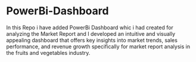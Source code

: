 # PowerBi-Dashboard
In this Repo i have added PowerBi Dashboard whic i had created for analyzing the Market Report and  I developed an intuitive and visually appealing dashboard that offers key insights into market trends, sales performance, and revenue growth specifically for market report analysis in the fruits and vegetables industry.
